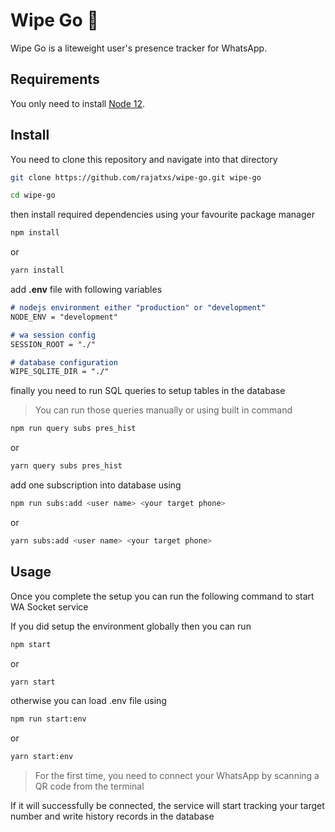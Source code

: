 # Wipe Go 🚀
Wipe Go is a liteweight user's presence tracker for WhatsApp.

## Requirements
You only need to install [Node 12](https://nodejs.org).

## Install
You need to clone this repository and navigate into that directory
```sh
git clone https://github.com/rajatxs/wipe-go.git wipe-go
```
```sh
cd wipe-go
```

then install required dependencies using your favourite package manager
```sh
npm install
```
or
```sh
yarn install
```

add **.env** file with following variables
```markdown
# nodejs environment either "production" or "development"
NODE_ENV = "development"

# wa session config
SESSION_ROOT = "./"

# database configuration
WIPE_SQLITE_DIR = "./"
```

finally you need to run SQL queries to setup tables in the database
> You can run those queries manually or using built in command

```sh
npm run query subs pres_hist
```
or 
```sh
yarn query subs pres_hist
```

add one subscription into database using
```sh
npm run subs:add <user name> <your target phone>
```
or
```sh
yarn subs:add <user name> <your target phone>
```

## Usage
Once you complete the setup you can run the following command to start WA Socket service

If you did setup the environment globally then you can run 
```sh
npm start
```
or
```sh
yarn start
```

otherwise you can load .env file using 
```sh
npm run start:env
```
or
```sh
yarn start:env
```

> For the first time, you need to connect your WhatsApp by scanning a QR code from the terminal

If it will successfully be connected, the service will start tracking your target number and write history records in the database
